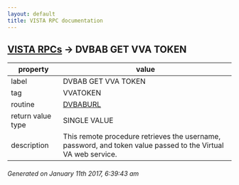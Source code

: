 ```yaml
---
layout: default
title: VISTA RPC documentation
---
```




## [VISTA RPCs](TableOfContent.md) &#8594; DVBAB GET VVA TOKEN 

 property | value 
--- | --- 
 label | DVBAB GET VVA TOKEN
 tag | VVATOKEN
 routine | [DVBABURL](http://code.osehra.org/dox/Routine_DVBABURL_source.html)
 return value type | SINGLE VALUE
 description | This remote procedure retrieves the username, password, and token value passed to the Virtual VA web service.




 ###### Generated on January 11th 2017, 6:39:43 am